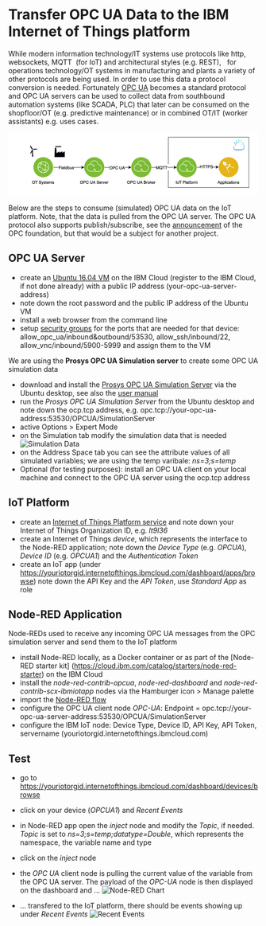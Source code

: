 # Transfer OPC UA Data to the IBM Internet of Things platform
While modern information technology/IT systems use protocols like http, websockets, MQTT  (for IoT) and architectural styles (e.g. REST),   for operations technology/OT systems in manufacturing and plants a variety of other protocols are being used. In order to use this data a protocol conversion is needed. Fortunately [OPC UA](https://en.wikipedia.org/wiki/OPC_Unified_Architecture) becomes a standard protocol and OPC UA servers can be used to collect data from southbound automation systems (like SCADA, PLC) that later can be consumed on the shopfloor/OT (e.g. predictive maintenance) or in combined OT/IT (worker assistants) e.g. uses cases. 
  
![Data flow](OpcuaToIotp2.jpg)

Below are the steps to consume (simulated) OPC UA data on the IoT platform. Note, that the data is pulled from the OPC UA server. The OPC UA protocol also supports publish/subscribe, see the [announcement](https://opcfoundation.org/news/press-releases/opc-foundation-announces-opc-ua-pubsub-release-important-extension-opc-ua-communication-platform/) of the OPC foundation, but that would be a subject for another project.

## OPC UA Server 
* create an [Ubuntu 16.04 VM](https://cloud.ibm.com/classic/devices) on the IBM Cloud (register to the IBM Cloud, if not done already) with a public IP address (your-opc-ua-server-address)
* note down the root password and the public IP address of the Ubuntu VM
* install a web browser from the command line
* setup [security groups](https://cloud.ibm.com/classic/security/securitygroups) for the ports that are needed for that device: allow_opc_ua/inbound&outbound/53530, allow_ssh/inbound/22, allow_vnc/inbound/5900-5999 and assign them to the VM

We are using the **Prosys OPC UA Simulation server** to create some OPC UA simulation data
* download and install the [Prosys OPC UA Simulation Server](https://www.prosysopc.com/products/opc-ua-simulation-server/) via the Ubuntu desktop, see also the [user manual](https://downloads.prosysopc.com/opcua/apps/JavaServer/dist/4.0.2-108/Prosys_OPC_UA_Simulation_Server_UserManual.pdf)
* run the *Prosys OPC UA Simulation Server* from the Ubuntu desktop and note down the ocp.tcp address, e.g. opc.tcp://your-opc-ua-address:53530/OPCUA/SimulationServer
* active Options > Expert Mode
* on the Simulation tab modify the simulation data that is needed
![Simulation Data](./prosys.jpg)
* on the Address Space tab you can see the attribute values of all simulated variables; we are using the temp varibale:  *ns=3;s=temp* 
* Optional (for testing purposes): install an OPC UA client on your local machine and connect to the OPC UA server using the ocp.tcp address

## IoT Platform
* create an [Internet of Things Platform service](https://cloud.ibm.com/catalog/services/internet-of-things-platform) and note down your Internet of Things Organization ID, e.g. *lt9l36*
* create an Internet of Things *device*, which represents the interface to the Node-RED application; note down the *Device Type* (e.g. *OPCUA*), *Device ID* (e.g. *OPCUA1*) and the *Authentication Token*
* create an IoT app (under https://youriotorgid.internetofthings.ibmcloud.com/dashboard/apps/browse) note down the API Key and the *API Token*, use *Standard App* as role

## Node-RED Application
Node-REDs used to receive any incoming OPC UA messages from the OPC simulation server and send them to the IoT platform
* install Node-RED locally, as a Docker container or as part of the [Node-RED starter kit] (https://cloud.ibm.com/catalog/starters/node-red-starter) on the IBM Cloud
* install the *node-red-contrib-opcua*, *node-red-dashboard* and *node-red-contrib-scx-ibmiotapp* nodes via the Hamburger icon > Manage palette
* import the [Node-RED flow](./node-red-flow) 
* configure the OPC UA client node *OPC-UA*: Endpoint = opc.tcp://your-opc-ua-server-address:53530/OPCUA/SimulationServer
* configure the IBM IoT node: Device Type, Device ID, API Key, API Token, servername (youriotorgid.internetofthings.ibmcloud.com) 

## Test
* go to https://youriotorgid.internetofthings.ibmcloud.com/dashboard/devices/browse
* click on your device (*OPCUA1*) and *Recent Events*
* in Node-RED app open the *inject* node and modify the *Topic*, if needed. *Topic* is set to *ns=3;s=temp;datatype=Double*, which represents the namespace, the variable name and type
* click on the *inject* node
* the *OPC UA* client node is pulling the current value of the variable from the OPC UA server.  The payload of the *OPC-UA* node is then displayed on the dashboard and ...
![Node-RED Chart](NodeRedChart.jpg)

* ... transfered to the IoT platform, there should be events showing up under *Recent Events*
![Recent Events](recentevents.jpg)

